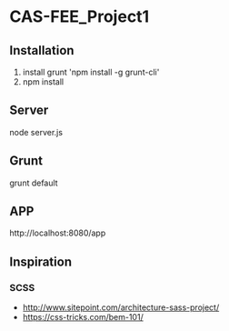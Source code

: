 # CAS-FEE_Project1

## Installation
1. install grunt 'npm install -g grunt-cli'
2. npm install

## Server
node server.js

## Grunt
grunt default

## APP
http://localhost:8080/app

## Inspiration
### SCSS
* http://www.sitepoint.com/architecture-sass-project/
* https://css-tricks.com/bem-101/